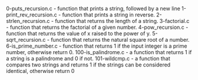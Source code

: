  0-puts_recursion.c - function that prints a string, followed by a new line
1-print_rev_recursion.c -  function that prints a string in reverse.
2-strlen_recursion.c -  function that returns the length of a string.
3-factorial.c -   function that returns the factorial of a given number.
 4-pow_recursion.c - function that returns the value of x raised to the power of y.
5-sqrt_recursion.c - function that returns the natural square root of a number.
6-is_prime_number.c - function that returns 1 if the input integer is a prime number, otherwise return 0.
100-is_palindrome.c - a function that returns 1 if a string is a palindrome and 0 if not.
101-wildcmp.c - a function that compares two strings and returns 1 if the strings can be considered identical, otherwise return 0

